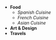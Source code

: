 - **Food**
  - _Spanish Cuisine_
  - _French Cuisine_
  - _Asian Cuisine_
- **Art & Design** 
- __Travels__
